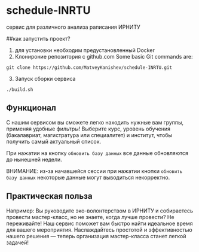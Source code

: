 # schedule-INRTU
сервис для различного анализа раписания ИРНИТУ

##как запустить проект?


1) для установки необходим предустановленный Docker
2) Клонироние репозитория с github.com
    Some basic Git commands are:
```
git clone https://github.com/MatveyKanishev/schedule-INRTU.git
```
3) Запуск сборки сервиса
```commandline
./build.sh
```
## Функционал

С нашим сервисом вы сможете легко находить нужные 
вам группы, применяя удобные фильтры! Выберите курс, 
уровень обучения (бакалавриат, магистратура или специалитет) 
и институт, чтобы получить самый актуальный список.

При нажатии на кнопку `обновить базу данных` все данные обновляются до нынешней недели.

ВНИМАНИЕ: из-за начавшейся сессии при нажатии кнопки `обновить базу данных` некоторые данные могут выводиться некорректно.

## Практическая польза 

Например: Вы руководите эко-волонтерством в ИРНИТУ и 
собираетесь провести мастер-класс, но не знаете, когда 
лучше провести? Не переживайте! Наш сервис поможет 
вам быстро найти идеальное время для вашего мероприятия. 
Наслаждайтесь простотой и эффективностью нашего решения — 
теперь организация мастер-класса станет легкой задачей!






